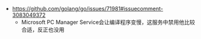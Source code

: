 - https://github.com/golang/go/issues/71981#issuecomment-3083049372
	- Microsoft PC Manager Service会让编译程序变慢，这服务中禁用他比较合适，反正也没用